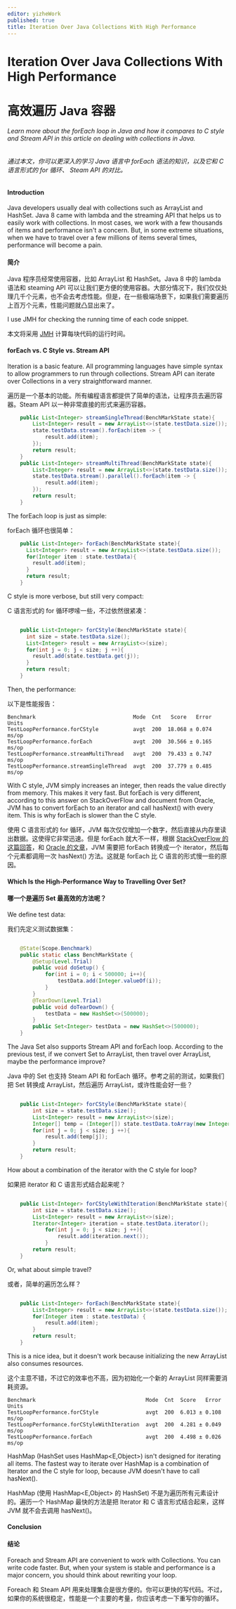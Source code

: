 ```yaml
---
editor: yizheWork
published: true
title: Iteration Over Java Collections With High Performance
---
```

# Iteration Over Java Collections With High Performance
# 高效遍历 Java 容器

###### Learn more about the forEach loop in Java and how it compares to C style and Stream API in this article on dealing with collections in Java.

###### 通过本文，你可以更深入的学习 Java 语言中 forEach 语法的知识，以及它和 C 语言形式的 for 循环、 Steam API 的对比。

#### Introduction
Java developers usually deal with collections such as ArrayList and HashSet. Java 8 came with lambda and the streaming API that helps us to easily work with collections. In most cases, we work with a few thousands of items and performance isn't a concern. But, in some extreme situations, when we have to travel over a few millions of items several times, performance will become a pain.

#### 简介
Java 程序员经常使用容器，比如 ArrayList 和 HashSet。Java 8 中的 lambda 语法和 steaming API 可以让我们更方便的使用容器。大部分情况下，我们仅仅处理几千个元素，也不会去考虑性能。但是，在一些极端场景下，如果我们需要遍历上百万个元素，性能问题就凸显出来了。

I use JMH for checking the running time of each code snippet.

本文将采用 [JMH](http://openjdk.java.net/projects/code-tools/jmh/) 计算每块代码的运行时间。

#### forEach vs. C Style vs. Stream API
Iteration is a basic feature. All programming languages have simple syntax to allow programmers to run through collections. Stream API can iterate over Collections in a very straightforward manner.

遍历是一个基本的功能。所有编程语言都提供了简单的语法，让程序员去遍历容器。Steam API 以一种非常直接的形式来遍历容器。
```java
    public List<Integer> streamSingleThread(BenchMarkState state){
        List<Integer> result = new ArrayList<>(state.testData.size());
        state.testData.stream().forEach(item -> {
            result.add(item);
        });
        return result;
    }
    public List<Integer> streamMultiThread(BenchMarkState state){
        List<Integer> result = new ArrayList<>(state.testData.size());
        state.testData.stream().parallel().forEach(item -> {
            result.add(item);
        });
        return result;
    }
```

The forEach  loop is just as simple:

forEach 循环也很简单：
```java
    public List<Integer> forEach(BenchMarkState state){
      List<Integer> result = new ArrayList<>(state.testData.size());
      for(Integer item : state.testData){
        result.add(item);
      }
      return result;
    }
```

C style is more verbose, but still very compact:

C 语言形式的 for 循环啰嗦一些，不过依然很紧凑：
```java

    public List<Integer> forCStyle(BenchMarkState state){
      int size = state.testData.size();
      List<Integer> result = new ArrayList<>(size);
      for(int j = 0; j < size; j ++){
        result.add(state.testData.get(j));
      }
      return result;
    }
```

Then, the performance:

以下是性能报告：

    Benchmark                               Mode  Cnt   Score   Error  Units
    TestLoopPerformance.forCStyle           avgt  200  18.068 ± 0.074  ms/op
    TestLoopPerformance.forEach             avgt  200  30.566 ± 0.165  ms/op
    TestLoopPerformance.streamMultiThread   avgt  200  79.433 ± 0.747  ms/op
    TestLoopPerformance.streamSingleThread  avgt  200  37.779 ± 0.485  ms/op


With C style, JVM simply increases an integer, then reads the value directly from memory. This makes it very fast. But forEach is very different, according to this answer on StackOverFlow and document from Oracle, JVM has to convert forEach to an iterator and call hasNext() with every item. This is why forEach is slower than the C style.

使用 C 语言形式的 for 循环，JVM 每次仅仅增加一个数字，然后直接从内存里读出数据。这使得它非常迅速。但是 forEach 就大不一样，根据 [StackOverFlow 的这篇回答](https://stackoverflow.com/questions/85190/how-does-the-java-for-each-loop-work/85206#85206)，和 [Oracle 的文章](https://docs.oracle.com/javase/1.5.0/docs/guide/language/foreach.html)，JVM 需要把 forEach 转换成一个 iterator，然后每个元素都调用一次 hasNext() 方法。这就是 forEach 比 C 语言的形式慢一些的原因。

#### Which Is the High-Performance Way to Travelling Over Set?

#### 哪一个是遍历 Set 最高效的方法呢？

We define test data:

我们先定义测试数据集：
```java

    @State(Scope.Benchmark)
    public static class BenchMarkState {
        @Setup(Level.Trial)
        public void doSetup() {
            for(int i = 0; i < 500000; i++){
                testData.add(Integer.valueOf(i));
            }
        }
        @TearDown(Level.Trial)
        public void doTearDown() {
            testData = new HashSet<>(500000);
        }
        public Set<Integer> testData = new HashSet<>(500000);
    }
```

The Java Set also supports Stream API and forEach loop. According to the previous test, if we convert Set to ArrayList, then travel over ArrayList, maybe the performance improve?

Java 中的 Set 也支持 Steam API 和 forEach 循环。参考之前的测试，如果我们把 Set 转换成 ArrayList，然后遍历 ArrayList，或许性能会好一些？
```java

    public List<Integer> forCStyle(BenchMarkState state){
        int size = state.testData.size();
        List<Integer> result = new ArrayList<>(size);
        Integer[] temp = (Integer[]) state.testData.toArray(new Integer[size]);
        for(int j = 0; j < size; j ++){
            result.add(temp[j]);
        }
        return result;
    }
```

How about a combination of the iterator with the C style for loop?

如果把 iterator 和 C 语言形式结合起来呢？
```java

    public List<Integer> forCStyleWithIteration(BenchMarkState state){
        int size = state.testData.size();
        List<Integer> result = new ArrayList<>(size);
        Iterator<Integer> iteration = state.testData.iterator();
            for(int j = 0; j < size; j ++){
            	result.add(iteration.next());
            }
        return result;
    }

```
Or, what about simple travel?

或者，简单的遍历怎么样？
```java

    public List<Integer> forEach(BenchMarkState state){
        List<Integer> result = new ArrayList<>(state.testData.size());
        for(Integer item : state.testData) {
            result.add(item);
        }
        return result;
    }
```

This is a nice idea, but it doesn't work because initializing the new ArrayList also consumes resources.

这个主意不错，不过它的效率也不高，因为初始化一个新的 ArrayList 同样需要消耗资源。

    Benchmark                                   Mode  Cnt  Score   Error  Units
    TestLoopPerformance.forCStyle               avgt  200  6.013 ± 0.108  ms/op
    TestLoopPerformance.forCStyleWithIteration  avgt  200  4.281 ± 0.049  ms/op
    TestLoopPerformance.forEach                 avgt  200  4.498 ± 0.026  ms/op
    
HashMap (HashSet uses HashMap<E,Object>) isn't designed for iterating all items. The fastest way to iterate over
HashMap is a combination of Iterator and the C style for loop, because JVM doesn't have to call hasNext().

HashMap (使用 HashMap<E,Object> 的 HashSet) 不是为遍历所有元素设计的。遍历一个 HashMap 最快的方法是把 Iterator 和 C 语言形式结合起来，这样 JVM 就不会去调用 hasNext()。

#### Conclusion
#### 结论

Foreach and Stream API are convenient to work with Collections. You can write code faster. But, when your system is stable and performance is a major concern, you should think about rewriting your loop.

Foreach 和 Steam API 用来处理集合是很方便的。你可以更快的写代码。不过，如果你的系统很稳定，性能是一个主要的考量，你应该考虑一下重写你的循环。
